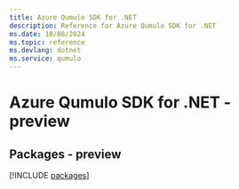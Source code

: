 ```yaml
---
title: Azure Qumulo SDK for .NET
description: Reference for Azure Qumulo SDK for .NET
ms.date: 10/08/2024
ms.topic: reference
ms.devlang: dotnet
ms.service: qumulo
---
```

# Azure Qumulo SDK for .NET - preview
## Packages - preview
[!INCLUDE [packages](qumulo-index.md)]